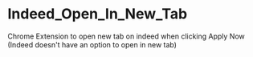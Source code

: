 # Indeed_Open_In_New_Tab
Chrome Extension to open new tab on indeed when clicking Apply Now (Indeed doesn't have an option to open in new tab)

